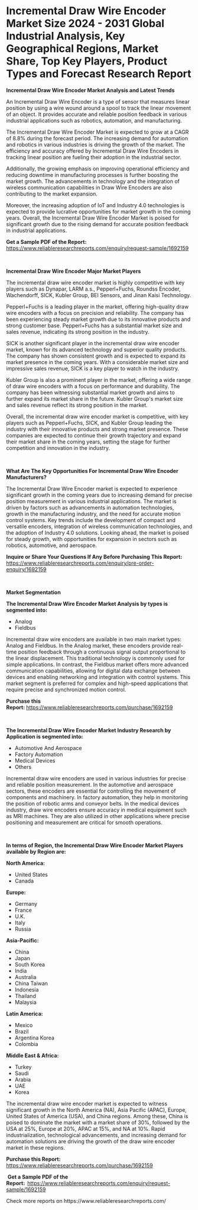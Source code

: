 <p><h1>Incremental Draw Wire Encoder Market Size 2024 - 2031 Global Industrial Analysis, Key Geographical Regions, Market Share, Top Key Players, Product Types and Forecast Research Report</h1></p><p><strong>Incremental Draw Wire Encoder Market Analysis and Latest Trends</strong></p>
<p><p>An Incremental Draw Wire Encoder is a type of sensor that measures linear position by using a wire wound around a spool to track the linear movement of an object. It provides accurate and reliable position feedback in various industrial applications such as robotics, automation, and manufacturing.</p><p>The Incremental Draw Wire Encoder Market is expected to grow at a CAGR of 8.8% during the forecast period. The increasing demand for automation and robotics in various industries is driving the growth of the market. The efficiency and accuracy offered by Incremental Draw Wire Encoders in tracking linear position are fueling their adoption in the industrial sector.</p><p>Additionally, the growing emphasis on improving operational efficiency and reducing downtime in manufacturing processes is further boosting the market growth. The advancements in technology and the integration of wireless communication capabilities in Draw Wire Encoders are also contributing to the market expansion.</p><p>Moreover, the increasing adoption of IoT and Industry 4.0 technologies is expected to provide lucrative opportunities for market growth in the coming years. Overall, the Incremental Draw Wire Encoder Market is poised for significant growth due to the rising demand for accurate position feedback in industrial applications.</p></p>
<p><strong>Get a Sample PDF of the Report:&nbsp;</strong> <a href="https://www.reliableresearchreports.com/enquiry/request-sample/1692159">https://www.reliableresearchreports.com/enquiry/request-sample/1692159</a></p>
<p>&nbsp;</p>
<p><strong>Incremental Draw Wire Encoder Major Market Players</strong></p>
<p><p>The incremental draw wire encoder market is highly competitive with key players such as Dynapar, LARM a.s., Pepperl+Fuchs, Roundss Encoder, Wachendorff, SICK, Kubler Group, BEI Sensors, and Jinan Kaisi Technology. </p><p>Pepperl+Fuchs is a leading player in the market, offering high-quality draw wire encoders with a focus on precision and reliability. The company has been experiencing steady market growth due to its innovative products and strong customer base. Pepperl+Fuchs has a substantial market size and sales revenue, indicating its strong position in the industry.</p><p>SICK is another significant player in the incremental draw wire encoder market, known for its advanced technology and superior quality products. The company has shown consistent growth and is expected to expand its market presence in the coming years. With a considerable market size and impressive sales revenue, SICK is a key player to watch in the industry.</p><p>Kubler Group is also a prominent player in the market, offering a wide range of draw wire encoders with a focus on performance and durability. The company has been witnessing substantial market growth and aims to further expand its market share in the future. Kubler Group's market size and sales revenue reflect its strong position in the market.</p><p>Overall, the incremental draw wire encoder market is competitive, with key players such as Pepperl+Fuchs, SICK, and Kubler Group leading the industry with their innovative products and strong market presence. These companies are expected to continue their growth trajectory and expand their market share in the coming years, setting the stage for further competition and innovation in the industry.</p></p>
<p>&nbsp;</p>
<p><strong>What Are The Key Opportunities For Incremental Draw Wire Encoder Manufacturers?</strong></p>
<p><p>The Incremental Draw Wire Encoder market is expected to experience significant growth in the coming years due to increasing demand for precise position measurement in various industrial applications. The market is driven by factors such as advancements in automation technologies, growth in the manufacturing industry, and the need for accurate motion control systems. Key trends include the development of compact and versatile encoders, integration of wireless communication technologies, and the adoption of Industry 4.0 solutions. Looking ahead, the market is poised for steady growth, with opportunities for expansion in sectors such as robotics, automotive, and aerospace.</p></p>
<p><strong>Inquire or Share Your Questions If Any Before Purchasing This Report:</strong> <a href="https://www.reliableresearchreports.com/enquiry/pre-order-enquiry/1692159">https://www.reliableresearchreports.com/enquiry/pre-order-enquiry/1692159</a></p>
<p>&nbsp;</p>
<p><strong>Market Segmentation</strong></p>
<p><strong>The Incremental Draw Wire Encoder Market Analysis by types is segmented into:</strong></p>
<p><ul><li>Analog</li><li>Fieldbus</li></ul></p>
<p><p>Incremental draw wire encoders are available in two main market types: Analog and Fieldbus. In the Analog market, these encoders provide real-time position feedback through a continuous signal output proportional to the linear displacement. This traditional technology is commonly used for simple applications. In contrast, the Fieldbus market offers more advanced communication capabilities, allowing for digital data exchange between devices and enabling networking and integration with control systems. This market segment is preferred for complex and high-speed applications that require precise and synchronized motion control.</p></p>
<p><strong>Purchase this Report:&nbsp;</strong><a href="https://www.reliableresearchreports.com/purchase/1692159">https://www.reliableresearchreports.com/purchase/1692159</a></p>
<p>&nbsp;</p>
<p><strong>The Incremental Draw Wire Encoder Market Industry Research by Application is segmented into:</strong></p>
<p><ul><li>Automotive And Aerospace</li><li>Factory Automation</li><li>Medical Devices</li><li>Others</li></ul></p>
<p><p>Incremental draw wire encoders are used in various industries for precise and reliable position measurement. In the automotive and aerospace sectors, these encoders are essential for controlling the movement of components and machinery. In factory automation, they help in monitoring the position of robotic arms and conveyor belts. In the medical devices industry, draw wire encoders ensure accuracy in medical equipment such as MRI machines. They are also utilized in other applications where precise positioning and measurement are critical for smooth operations.</p></p>
<p>&nbsp;</p>
<p><strong>In terms of Region, the Incremental Draw Wire Encoder Market Players available by Region are:</strong></p>
<p>
    <p> <strong> North America: </strong>
        <ul>
            <li>United States</li>
            <li>Canada</li>
        </ul>
        </p> 
    <p> <strong> Europe: </strong>
        <ul>
            <li>Germany</li>
            <li>France</li>
            <li>U.K.</li>
            <li>Italy</li>
            <li>Russia</li>
        </ul>
        </p> 
    <p> <strong> Asia-Pacific: </strong>
        <ul>
            <li>China</li>
            <li>Japan</li>
            <li>South Korea</li>
            <li>India</li>
            <li>Australia</li>
            <li>China Taiwan</li>
            <li>Indonesia</li>
            <li>Thailand</li>
            <li>Malaysia</li>
        </ul>
        </p> 
    <p> <strong> Latin America: </strong>
        <ul>
            <li>Mexico</li>
            <li>Brazil</li>
            <li>Argentina Korea</li>
            <li>Colombia</li>
        </ul>
        </p> 
    <p> <strong> Middle East & Africa: </strong>
        <ul>
            <li>Turkey</li>
            <li>Saudi</li>
            <li>Arabia</li>
            <li>UAE</li>
            <li>Korea</li>
        </ul>
    </p>
    </p>
<p><p>The incremental draw wire encoder market is expected to witness significant growth in the North America (NA), Asia Pacific (APAC), Europe, United States of America (USA), and China regions. Among these, China is poised to dominate the market with a market share of 30%, followed by the USA at 25%, Europe at 20%, APAC at 15%, and NA at 10%. Rapid industrialization, technological advancements, and increasing demand for automation solutions are driving the growth of the draw wire encoder market in these regions.</p></p>
<p><strong>Purchase this Report: </strong><a href="https://www.reliableresearchreports.com/purchase/1692159">https://www.reliableresearchreports.com/purchase/1692159</a></p>
<p>&nbsp;<strong>Get a Sample PDF of the Report:&nbsp;&nbsp;</strong><a href="https://www.reliableresearchreports.com/enquiry/request-sample/1692159">https://www.reliableresearchreports.com/enquiry/request-sample/1692159</a></p>
<p><strong></strong></p>
<p>Check more reports on https://www.reliableresearchreports.com/</p>